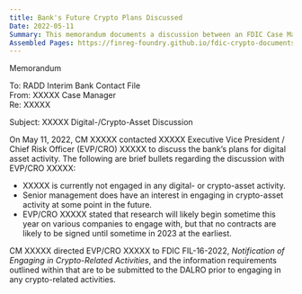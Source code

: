 ```yaml
---
title: Bank's Future Crypto Plans Discussed
Date: 2022-05-11
Summary: This memorandum documents a discussion between an FDIC Case Manager and a bank's Executive Vice President/Chief Risk Officer regarding the bank's plans for digital asset activity. The bank is not currently engaged in any digital or crypto-asset activity, though senior management has interest in pursuing such activities in the future. The bank indicated research on potential companies to engage with would likely begin in the current year, with no contracts expected until 2023 at the earliest. The FDIC Case Manager directed the bank to FDIC FIL-16-2022, "Notification of Engaging in Crypto-Related Activities," and informed the bank of the requirement to submit information to the DALRO prior to engaging in any crypto-related activities. (AI-generated)
Assembled Pages: https://finreg-foundry.github.io/fdic-crypto-documents//assets/assembled_pages/document_42355.pdf
---
```

Memorandum

To: RADD Interim Bank Contact File  
From: XXXXX Case Manager  
Re: XXXXX

Subject: XXXXX Digital-/Crypto-Asset Discussion

On May 11, 2022, CM XXXXX contacted XXXXX Executive Vice President / Chief Risk Officer (EVP/CRO) XXXXX to discuss the bank’s plans for digital asset activity. The following are brief bullets regarding the discussion with EVP/CRO XXXXX:

- XXXXX is currently not engaged in any digital- or crypto-asset activity.
- Senior management does have an interest in engaging in crypto-asset activity at some point in the future.
- EVP/CRO XXXXX stated that research will likely begin sometime this year on various companies to engage with, but that no contracts are likely to be signed until sometime in 2023 at the earliest.

CM XXXXX directed EVP/CRO XXXXX to FDIC FIL-16-2022, *Notification of Engaging in Crypto-Related Activities*, and the information requirements outlined within that are to be submitted to the DALRO prior to engaging in any crypto-related activities.